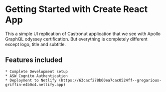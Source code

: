 # Getting Started with Create React App

This a simple UI replication of Castronut application that we see with Apollo
GraphQL odyssey certification. But everything is completely different except
logo, title and subtitle.

## Features included

    * Complete Development setup
    * ASW Cognito Authentication
    * Deployment to Netlify (https://63cacf278b60ea7cac0524ff--gregarious-griffin-e4b0c4.netlify.app)
